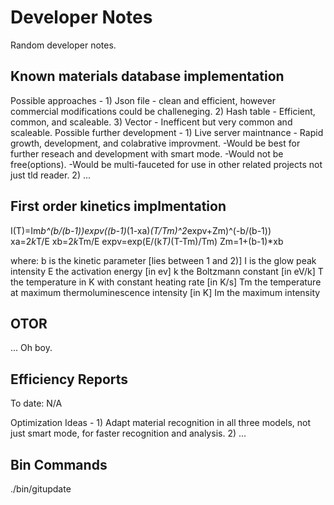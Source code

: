 #  Developer Notes

Random developer notes. 

## Known materials database implementation
Possible approaches -
    1) Json file - clean and efficient, however commercial modifications could be challeneging. 
    2) Hash table - Efficient, common, and scaleable.
    3) Vector - Inefficent but very common and scaleable.
Possible further development - 
    1) Live server maintnance - Rapid growth, development, and colabrative improvment. 
        -Would be best for further reseach and development with smart mode. 
        -Would not be free(options). 
        -Would be multi-fauceted for use in other related projects not just tld reader. 
    2) ...
    
## First order kinetics implmentation

I(T)=Im*b^(b/(b-1))*expv*((b-1)*(1-xa)*(T/Tm)^2*expv+Zm)^(-b/(b-1)) <br />
xa=2*k*T/E
xb=2*k*Tm/E
expv=exp(E/(k*T)*(T-Tm)/Tm)
Zm=1+(b-1)*xb

where:
b is the kinetic parameter [lies between 1 and 2)]
I is the glow peak intensity
E the activation energy [in ev]
k the Boltzmann constant [in eV/k]
T the temperature in K with constant heating rate [in K/s]
Tm the temperature at maximum thermoluminescence intensity [in K]
Im the maximum intensity

## OTOR 

... Oh boy. 

## Efficiency Reports 

To date: N/A 

Optimization Ideas -
    1) Adapt material recognition in all three models, not just smart mode, for faster recognition and analysis. 
    2) ...


## Bin Commands 
./bin/gitupdate
